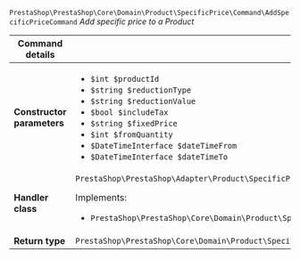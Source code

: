 `PrestaShop\PrestaShop\Core\Domain\Product\SpecificPrice\Command\AddSpecificPriceCommand`
_Add specific price to a Product_

| Command details            |    |
| -------------------------- | -- |
| **Constructor parameters** | <ul> <li>`$int $productId`</li>  <li>`$string $reductionType`</li>  <li>`$string $reductionValue`</li>  <li>`$bool $includeTax`</li>  <li>`$string $fixedPrice`</li>  <li>`$int $fromQuantity`</li>  <li>`$DateTimeInterface $dateTimeFrom`</li>  <li>`$DateTimeInterface $dateTimeTo`</li> </ul> |
| **Handler class**          | `PrestaShop\PrestaShop\Adapter\Product\SpecificPrice\CommandHandler\AddSpecificPriceHandler`  <p> Implements: </p> <ul>  <li>`PrestaShop\PrestaShop\Core\Domain\Product\SpecificPrice\CommandHandler\AddSpecificPriceHandlerInterface`</li>  |
| **Return type** |  `PrestaShop\PrestaShop\Core\Domain\Product\SpecificPrice\ValueObject\SpecificPriceId`  |
